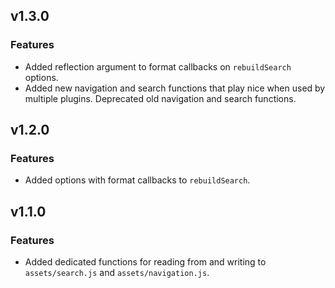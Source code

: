 ## v1.3.0

### Features

- Added reflection argument to format callbacks on `rebuildSearch` options.
- Added new navigation and search functions that play nice when used by multiple plugins. Deprecated old navigation and search functions.

## v1.2.0

### Features

- Added options with format callbacks to `rebuildSearch`.

## v1.1.0

### Features

- Added dedicated functions for reading from and writing to `assets/search.js` and `assets/navigation.js`.
